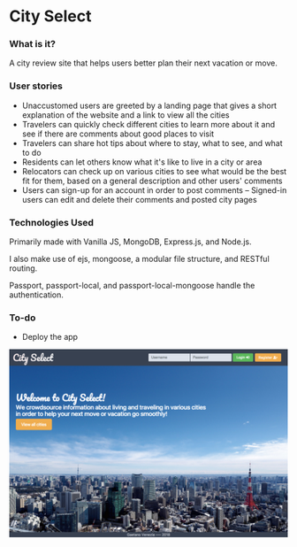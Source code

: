 # City Select

### What is it?
A city review site that helps users better plan their next vacation or move.

### User stories
- Unaccustomed users are greeted by a landing page that gives a short explanation of the website and a link to view all the cities
- Travelers can quickly check different cities to learn more about it and see if there are comments about good places to visit
- Travelers can share hot tips about where to stay, what to see, and what to do
- Residents can let others know what it's like to live in a city or area
- Relocators can check up on various cities to see what would be the best fit for them, based on a general description and other users' comments
- Users can sign-up for an account in order to post comments
– Signed-in users can edit and delete their comments and posted city pages

### Technologies Used
Primarily made with Vanilla JS, MongoDB, Express.js, and Node.js.

I also make use of ejs, mongoose, a modular file structure, and RESTful routing.

Passport, passport-local, and passport-local-mongoose handle the authentication.

### To-do
- Deploy the app

![screenshot of the landing page](https://github.com/gvenezia/myWebsite/blob/master/images/citySelect.png)
